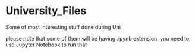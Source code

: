 # University_Files
Some of most interesting stuff done during Uni 


please note that some of them will be having .ipynb extension, you need to use Jupyter Notebook to run that
